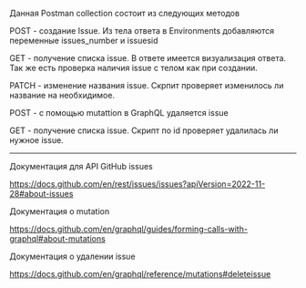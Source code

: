 Данная Postman collection состоит из следующих методов  

POST - создание Issue. Из тела ответа в Environments добавляются переменные issues_number и issuesid  

GET - получение списка issue. В ответе имеется визуализация ответа. Так же есть проверка наличия issue  с телом как при создании.   

PATCH - изменение названия issue. Скрпит проверяет изменилось ли название на необхидимое.  

POST - с помощью mutattion в GraphQL удаляется issue  

GET - получение списка issue. Скрипт по id проверяет удалилась ли нужное issue.   

---
Документация для API GitHub issues  

https://docs.github.com/en/rest/issues/issues?apiVersion=2022-11-28#about-issues  

Документация о mutation  

https://docs.github.com/en/graphql/guides/forming-calls-with-graphql#about-mutations  

Документация о удалении issue  

https://docs.github.com/en/graphql/reference/mutations#deleteissue  

